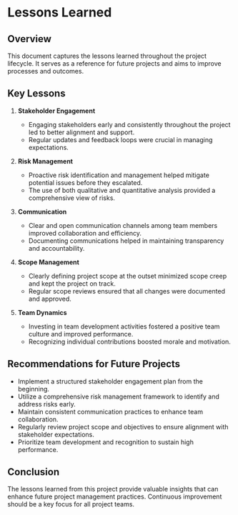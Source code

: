 # Lessons Learned

## Overview
This document captures the lessons learned throughout the project lifecycle. It serves as a reference for future projects and aims to improve processes and outcomes.

## Key Lessons

1. **Stakeholder Engagement**
   - Engaging stakeholders early and consistently throughout the project led to better alignment and support.
   - Regular updates and feedback loops were crucial in managing expectations.

2. **Risk Management**
   - Proactive risk identification and management helped mitigate potential issues before they escalated.
   - The use of both qualitative and quantitative analysis provided a comprehensive view of risks.

3. **Communication**
   - Clear and open communication channels among team members improved collaboration and efficiency.
   - Documenting communications helped in maintaining transparency and accountability.

4. **Scope Management**
   - Clearly defining project scope at the outset minimized scope creep and kept the project on track.
   - Regular scope reviews ensured that all changes were documented and approved.

5. **Team Dynamics**
   - Investing in team development activities fostered a positive team culture and improved performance.
   - Recognizing individual contributions boosted morale and motivation.

## Recommendations for Future Projects
- Implement a structured stakeholder engagement plan from the beginning.
- Utilize a comprehensive risk management framework to identify and address risks early.
- Maintain consistent communication practices to enhance team collaboration.
- Regularly review project scope and objectives to ensure alignment with stakeholder expectations.
- Prioritize team development and recognition to sustain high performance.

## Conclusion
The lessons learned from this project provide valuable insights that can enhance future project management practices. Continuous improvement should be a key focus for all project teams.